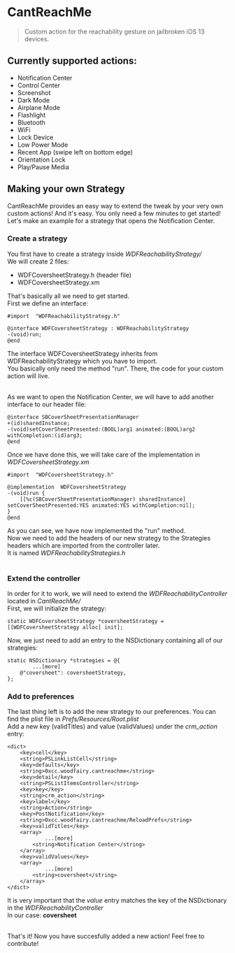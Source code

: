 # CantReachMe

> Custom action for the reachability gesture on jailbroken iOS 13 devices.

## Currently supported actions:
 - Notification Center
 - Control Center
 - Screenshot
 - Dark Mode
 - Airplane Mode
 - Flashlight
 - Bluetooth
 - WiFi
 - Lock Device
 - Low Power Mode
 - Recent App (swipe left on bottom edge)
 - Orientation Lock
 - Play/Pause Media


## Making your own Strategy

CantReachMe provides an easy way to extend the tweak by your very own custom actions! And it's easy. You only need a few minutes to get started!
Let's make an example for a strategy that opens the Notification Center.<br>

### Create a strategy
You first have to create a strategy inside *WDFReachabilityStrategy/*<br>
We will create 2 files:<br>
 - WDFCoversheetStrategy.h (header file)
 - WDFCoversheetStrategy.xm

That's basically all we need to get started.<br>
First we define an interface:

    #import  "WDFReachabilityStrategy.h"
    
    @interface WDFCoversheetStrategy : WDFReachabilityStrategy
    -(void)run;
    @end
The interface WDFCoversheetStrategy inherits from WDFReachabilityStrategy which you have to import.<br>
You basically only need the method "run". There, the code for your custom action will live.<br><br>

As we want to open the Notification Center, we will have to add another interface to our header file:

    @interface SBCoverSheetPresentationManager
    +(id)sharedInstance;
    -(void)setCoverSheetPresented:(BOOL)arg1 animated:(BOOL)arg2 withCompletion:(id)arg3;
    @end
Once we have done this, we will take care of the implementation in *WDFCoversheetStrategy.xm*

    #import  "WDFCoversheetStrategy.h"
    
    @implementation  WDFCoversheetStrategy
    -(void)run {
	    [[%c(SBCoverSheetPresentationManager) sharedInstance] setCoverSheetPresented:YES animated:YES withCompletion:nil];
    }
    @end
As you can see, we have now implemented the "run" method. <br>
Now we need to add the headers of our new strategy to the Strategies headers which are imported from the controller later.<br>
It is named *WDFReachabilityStrategies.h*<br><br>
### Extend the controller
In order for it to work, we will need to extend the *WDFReachabilityController* located in *CantReachMe/*<br>
First, we will initialize the strategy:

    static WDFCoversheetStrategy *coversheetStrategy = [[WDFCoversheetStrategy alloc] init];

Now, we just need to add an entry to the NSDictionary containing all of our strategies:

    static NSDictionary *strategies = @{
            ...[more]
        @"coversheet": coversheetStrategy,
    };
### Add to preferences
The last thing left is to add the new strategy to our preferences. You can find the plist file in *Prefs/Resources/Root.plist*<br>
Add a new key (validTitles) and value (validValues) under the *crm_action* entry:

    <dict>
	    <key>cell</key>
	    <string>PSLinkListCell</string>
	    <key>defaults</key>
	    <string>0xcc.woodfairy.cantreachme</string>
	    <key>detail</key>
	    <string>PSListItemsController</string>
	    <key>key</key>
	    <string>crm_action</string>
	    <key>label</key>
	    <string>Action</string>
	    <key>PostNotification</key>
	    <string>0xcc.woodfairy.cantreachme/ReloadPrefs</string>
	    <key>validTitles</key>
	    <array>
			    ...[more]
            <string>Notification Center</string>
	    </array>
	    <key>validValues</key>
	    <array>
			    ...[more]
            <string>coversheet</string>
	    </array>
    </dict>
It is very important that the *value* entry matches the key of the NSDictionary in the *WDFReachabilityController*<br>
In our case:
**coversheet**<br><br>

That's it! Now you have succesfully added a new action! Feel free to contribute!